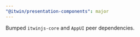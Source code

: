 ```yaml
---
"@itwin/presentation-components": major
---
```


Bumped `itwinjs-core` and `AppUI` peer dependencies.
